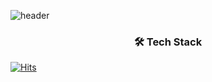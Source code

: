 ![header](https://capsule-render.vercel.app/api?type=waving&color=timeGradient&height=300&section=header&text=Welcome%20JunngWoo's%20GitHub&fontSize=40)

<div align=center>
      <h3>🛠 Tech Stack </h3>
</div>
      
[![Hits](https://hits.seeyoufarm.com/api/count/incr/badge.svg?url=https%3A%2F%2Fgithub.com%2Fwldnr1208&count_bg=%2379C83D&title_bg=%23009EF8&icon=typescript.svg&icon_color=%23E7E7E7&title=React&edge_flat=false)](https://hits.seeyoufarm.com)
